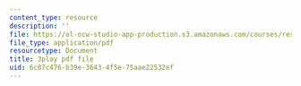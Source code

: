 ```yaml
---
content_type: resource
description: ''
file: https://ol-ocw-studio-app-production.s3.amazonaws.com/courses/res-3-003-learn-to-build-your-own-videogame-with-the-unity-game-engine-and-microsoft-kinect-january-iap-2017/6c07c476b39e36434f5e75aae22532ef_EIWhCCjSkPU.pdf
file_type: application/pdf
resourcetype: Document
title: 3play pdf file
uid: 6c07c476-b39e-3643-4f5e-75aae22532ef
---
```

